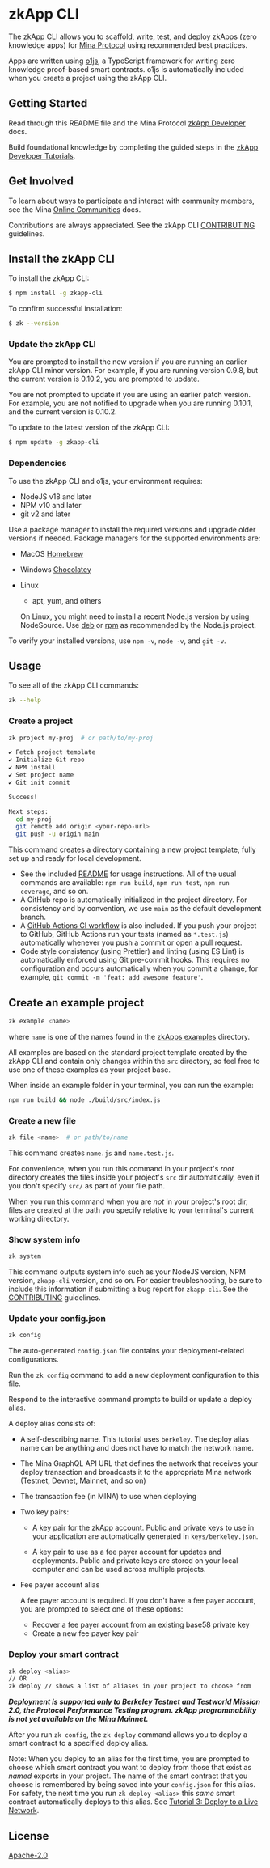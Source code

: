 # zkApp CLI

The zkApp CLI allows you to scaffold, write, test, and deploy zkApps (zero knowledge apps) for [Mina Protocol](https://minaprotocol.com/) using recommended best practices.

Apps are written using [o1js](https://docs.minaprotocol.com/en/zkapps/o1js-reference), a TypeScript framework for writing zero knowledge proof-based smart contracts. o1js is automatically included when you create a project using the zkApp CLI.

## Getting Started

Read through this README file and the Mina Protocol [zkApp Developer](https://docs.minaprotocol.com/zkapps) docs.

Build foundational knowledge by completing the guided steps in the [zkApp Developer Tutorials](https://docs.minaprotocol.com/zkapps/tutorials).

## Get Involved

To learn about ways to participate and interact with community members, see the Mina [Online Communities](https://docs.minaprotocol.com/participate/online-communities) docs.

Contributions are always appreciated. See the zkApp CLI [CONTRIBUTING](https://github.com/o1-labs/zkapp-cli/blob/main/README.md) guidelines.

## Install the zkApp CLI

To install the zkApp CLI:

```sh
$ npm install -g zkapp-cli
```

To confirm successful installation:

```sh
$ zk --version
```

### Update the zkApp CLI

You are prompted to install the new version if you are running an earlier zkApp CLI minor version. For example, if you are running version 0.9.8, but the current version is 0.10.2, you are prompted to update.

You are not prompted to update if you are using an earlier patch version. For example, you are not notified to upgrade when you are running 0.10.1, and the current version is 0.10.2.

To update to the latest version of the zkApp CLI:

```sh
$ npm update -g zkapp-cli
```

### Dependencies

To use the zkApp CLI and o1js, your environment requires:

- NodeJS v18 and later
- NPM v10 and later
- git v2 and later

Use a package manager to install the required versions and upgrade older versions if needed. Package managers for the supported environments are:

- MacOS [Homebrew](https://brew.sh/)
- Windows [Chocolatey](https://chocolatey.org/)
- Linux

  - apt, yum, and others

  On Linux, you might need to install a recent Node.js version by using NodeSource. Use [deb](https://github.com/nodesource/distributions#debinstall) or [rpm](https://github.com/nodesource/distributions#rpminstall) as recommended by the Node.js project.

To verify your installed versions, use `npm -v`, `node -v`, and `git -v`.

## Usage

To see all of the zkApp CLI commands:

```sh
zk --help
```

### Create a project

```sh
zk project my-proj  # or path/to/my-proj

✔ Fetch project template
✔ Initialize Git repo
✔ NPM install
✔ Set project name
✔ Git init commit

Success!

Next steps:
  cd my-proj
  git remote add origin <your-repo-url>
  git push -u origin main
```

This command creates a directory containing a new project template, fully set up and ready for local development.

- See the included [README](templates/project-ts/README.md) for usage instructions.
  All of the usual commands are available: `npm run build`, `npm run test`, `npm run coverage`, and so on.
- A GitHub repo is automatically initialized in the project directory. For consistency and by convention, we use `main` as the default development branch.
- A [GitHub Actions CI workflow](templates/project-ts/.github/workflows/ci.yml) is
  also included. If you push your project to GitHub, GitHub Actions run your tests (named as `*.test.js`) automatically whenever you push a commit or open a pull request.
- Code style consistency (using Prettier) and linting (using ES Lint) is automatically enforced using Git pre-commit hooks. This requires no configuration and occurs automatically when you commit a change, for example, `git commit -m 'feat: add awesome feature'`.

## Create an example project

```sh
zk example <name>
```

where `name` is one of the names found in the [zkApps examples](https://github.com/o1-labs/docs2/tree/main/examples/zkapps) directory.

All examples are based on the standard project template created by the zkApp CLI and contain only changes within the `src` directory, so feel free to use one of these examples as your project base.

When inside an example folder in your terminal, you can run the example:

```sh
npm run build && node ./build/src/index.js
```

### Create a new file

```sh
zk file <name>  # or path/to/name
```

This command creates `name.js` and `name.test.js`.

For convenience, when you run this command in your project's _root_ directory creates the files inside your project's `src` dir automatically, even if you don't specify `src/` as part of your file path.

When you run this command when you are _not_ in your project's
root dir, files are created at the path you specify relative to your terminal's current working directory.

### Show system info

```sh
zk system
```

This command outputs system info such as your NodeJS version, NPM version, `zkapp-cli` version, and so on. For easier troubleshooting, be sure to include this information if submitting a bug report for `zkapp-cli`. See the [CONTRIBUTING](https://github.com/o1-labs/zkapp-cli/blob/main/README.md) guidelines.

### Update your config.json

```sh
zk config
```

The auto-generated `config.json` file contains your deployment-related configurations.

Run the `zk config` command to add a new deployment configuration to this file.

Respond to the interactive command prompts to build or update a deploy alias.

A deploy alias consists of:

- A self-describing name. This tutorial uses `berkeley`. The deploy alias name can be anything and does not have to match the network name.
- The Mina GraphQL API URL that defines the network that receives your deploy transaction and broadcasts it to the appropriate Mina network (Testnet, Devnet, Mainnet, and so on)
- The transaction fee (in MINA) to use when deploying
- Two key pairs:

  - A key pair for the zkApp account. Public and private keys to use in your application are automatically generated in `keys/berkeley.json`.

  - A key pair to use as a fee payer account for updates and deployments. Public and private keys are stored on your local computer and can be used across multiple projects.

- Fee payer account alias

  A fee payer account is required. If you don't have a fee payer account, you are prompted to select one of these options:

  - Recover a fee payer account from an existing base58 private key
  - Create a new fee payer key pair

### Deploy your smart contract

```sh
zk deploy <alias>
// OR
zk deploy // shows a list of aliases in your project to choose from
```

_**Deployment is supported only to Berkeley Testnet and Testworld Mission 2.0, the Protocol Performance Testing program.
zkApp programmability is not yet available on the Mina Mainnet.**_

After you run `zk config`, the `zk deploy` command allows you to deploy a smart contract to a specified deploy alias.

Note: When you deploy to an alias for the first time, you are prompted to choose which smart contract you want to deploy from those that exist as _named_ exports in your project. The name of the smart contract that you choose is remembered by being saved into your `config.json` for this alias. For safety, the next time you run `zk deploy <alias>` this _same_ smart contract automatically deploys to this alias. See [Tutorial 3: Deploy to a Live Network](https://docs.minaprotocol.com/zkapps/tutorials/deploying-to-a-network).

## License

[Apache-2.0](https://github.com/o1-labs/zkapp-cli/blob/main/LICENSE)
